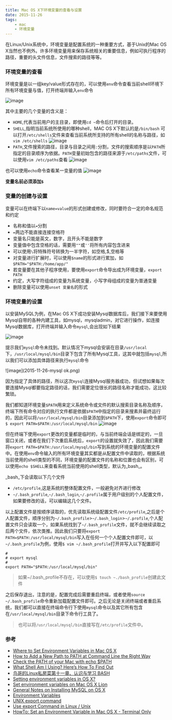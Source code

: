 ```yaml
---
title: Mac OS X下环境变量的查看与设置
date: 2015-11-26
tags:
    - mac
    - 环境变量
---
```



在Linux/Unix系统中，环境变量是配置系统的一种重要方式，基于Unix的Mac OS X当然也不例外。许多环境变量用来保存系统相关的重要信息，例如可执行程序的路径，重要的头文件信息，文件搜索的路径等等。

### 环境变量的查看

环境变量是以一组key/value形式存在的，可以使用`env`命令查看当前shell环境下所有环境变量与值，打开终端并输入`env`命令

![image](2015-11-26-vars.png)

其中主要的几个变量的含义是：

+ `HOME`,代表当前用户的主目录，即使用`cd ~`命令后打开的目录。
+ `SHELL`,指明当前系统所使用的哪种shell，MAC OS X下默认的是`/bin/bash`
可以打开`/etc/shells`文件来查看当前系统所支持的所有shell的名称与路径，如`vim /etc/shells`
![image](2015-11-26-shells.png)
+ `PATH`,文件搜索的路径，目录与目录之间用`:`分割，文件的搜索顺序是以`PATH`所指定的目录顺序为依据。`PATH`变量初始包含的路径来源于`/etc/paths`文件，可以使用`vim /etc/paths`查看
![image](2015-11-26-paths.png)

也可以使用`echo`命令查看某一变量的值
![image](2015-11-26-echo.png)

**变量名前必须添加`$`**

### 变量的创建与设置

变量可以在终端下以`name=value`的形式创建或修改，同时要符合一定的命名规范和约定

+ 名称和值以`=`分割
+ `=`两边不能直接连接空格符
+ 变量名只能是英文，数字，且开头不能是数字
+ 变量值中包含空格的话，需要用`""`或`''`将所有内容包含进来
+ 可以使用`\`将特殊符号转换为一半字符，如空格,$,空格等
+ 对变量进行扩展时，可以使用`$name`的形式进行累加，如`$PATH="$PATH:/home/app/"`
+ 若变量要在其他子程序使用，要使用`export`命令导出成为环境变量，`export PATH`
+ 约定，大写字符组成的变量为系统变量，小写字母组成的变量为普通变量
+ 删除变量可以使用`unset 变量名`的形式

### 环境变量的设置

以安装MySQL为例，在Mac OS X下成功安装Mysql数据库后，我们接下来要使用Mysql自带的各种内建工具，如mysql，mysqladmin，对它进行操作，如连接Mysql数据库，打开终端并输入命令`mysql`,会出现如下结果

![image](2015-11-26-mysql.png)

提示我们`mysql`命令未找到。默认情况下mysql会安装在目录`/usr/local`下，`/usr/local/mysql/bin`目录下包含了所有Mysql工具，这其中就包括`mysql`,所以我们可以添加具体路径来执行`mysql`命令

![image](2015-11-26-mysql ok.png)

因为指定了具体的路径，所以这次`mysql`连接Mysql服务器成功，但试想如果每次要连接Mysql都要指定路径的话，我们需要定位很长的路径名称才能成功，这比较繁琐。

我们都知道环境变量`$PATH`用来定义系统命令或文件的默认搜索目录名称及顺序，终端下所有命令对应的执行文件都是依据`$PATH`中指定的目录来搜素并最终运行的，因此可以将`/usr/local/mysql/bin`目录添加到`$PATH`下，使用`export`命令即可`$ export PATH=$PATH:/usr/local/mysql/bin`
![image](2015-11-26-export_mysql.png)

但在终端下使用`export`更改的变量都是临时的，与当前终端会话是绑定的，一旦窗口关闭，或者在我们下次重启系统后，`export`的设置就失效了，因此我们需要将`export PATH=$PATH:/usr/local/mysql/bin`写到系统的环境变量的配置文件中。在使用`env`命令输入的所有环境变量其实都是从配置文件中读取的，根据系统当前使用的shell类型的不同，环境变量的配置文件的名称和位置也会有区别，可以使用`echo $SHELL`来查看系统当前使用的shell类型，默认为_bash_。

_bash_下会读取以下几个文件

+ `/etc/profile`,这是系统的整体配置文件，一般避免对齐进行修改
+ `~/.bash_profile`,`~/.bash_login`,`~/.profile`属于用户级别的个人配置文件，如果要修改的话，可以编辑这几个文件。

以上配置文件是按顺序读取的，优先读取系统级配置文件`/etc/profile`,之后是个人配置文件，顺序分别为`~/.bash_profile`>`~/.bash_login`>`~/.profile`,个人配置文件只会读取一个，如果系统找到了`~/.bash_profile`文件，就不会继续读取之后两个文件，依次类推。因此我们只要将`export PATH=$PATH:/usr/local/mysql/bin`写入在任何一个个人配置文件即可，以`~/.bash_profile`为例，使用`$ vim ~/.bash_profile`打开并写入以下配置即可

    #
    # export mysql
    #
    export PATH="$PATH:/usr/local/mysql/bin"

> 如果~/.bash_profile不存在，可以使用`$ touch ~./bash_profile`创建此文件

之后保存退出，注意的是，配置完成后需要重启终端，或者使用`source ~/.bash_profile`命令重新加载配置文件即可。之后无论是关闭终端或者重启系统，我们都可以直接在终端命令行下使用`mysql`命令以及其它所有包含在`/usr/local/mysql/bin`目录下命令行工具了。

> 也可以将`/usr/local/mysql/bin`直接写在`/etc/profile`文件中。

### 参考


+ [Where to Set Environment Variables in Mac OS X][1]
+ [How to Add a New Path to PATH at Command Line the Right Way][2]
+ [Check the PATH of your Mac with echo $PATH][3]
+ [What Shell Am I Using? Here’s How To Find Out][4]
+ [鸟哥的Linux私房菜第十一章、认识与学习 BASH][5]
+ [Setting environment variables in OS X?][6]
+ [Set environment variables on Mac OS X Lion][7]
+ [General Notes on Installing MySQL on OS X][8]
+ [Environment Variables][9]
+ [UNIX export command][10]
+ [Use export Command in Linux / Unix][11]
+ [HowTo: Set an Environment Variable in Mac OS X - Terminal Only][12]



[1]: http://osxdaily.com/2015/07/28/set-enviornment-variables-mac-os-x/
[2]: http://osxdaily.com/2014/08/14/add-new-path-to-path-command-line/
[3]: http://osxdaily.com/2010/08/31/check-the-path-of-your-mac-with-echo-path/
[4]: http://osxdaily.com/2009/09/25/what-shell-am-i-using/
[5]: http://vbird.dic.ksu.edu.tw/linux_basic/0320bash_4.php
[6]: http://stackoverflow.com/questions/135688/setting-environment-variables-in-os-x?lq=1
[7]: http://stackoverflow.com/questions/7501678/set-environment-variables-on-mac-os-x-lion
[8]: http://dev.mysql.com/doc/refman/5.6/en/osx-installation-notes.html
[9]: https://developer.apple.com/library/mac/documentation/MacOSX/Conceptual/BPRuntimeConfig/Articles/EnvironmentVars.html#//apple_ref/doc/uid/20002093-BCIJIJBH
[10]: http://stackoverflow.com/questions/7328223/unix-export-command
[11]: http://www.cyberciti.biz/faq/linux-unix-shell-export-command/
[12]: http://www.dowdandassociates.com/blog/content/howto-set-an-environment-variable-in-mac-os-x-terminal-only/
